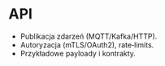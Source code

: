 # API
- Publikacja zdarzeń (MQTT/Kafka/HTTP).
- Autoryzacja (mTLS/OAuth2), rate‑limits.
- Przykładowe payloady i kontrakty.
